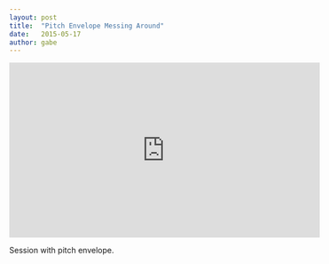 ```yaml
---
layout: post
title:  "Pitch Envelope Messing Around"
date:   2015-05-17
author: gabe
---
```


<iframe width="560" height="315" src="https://www.youtube.com/embed/9KIqRKXbWbI" frameborder="0" allowfullscreen></iframe>

Session with pitch envelope.